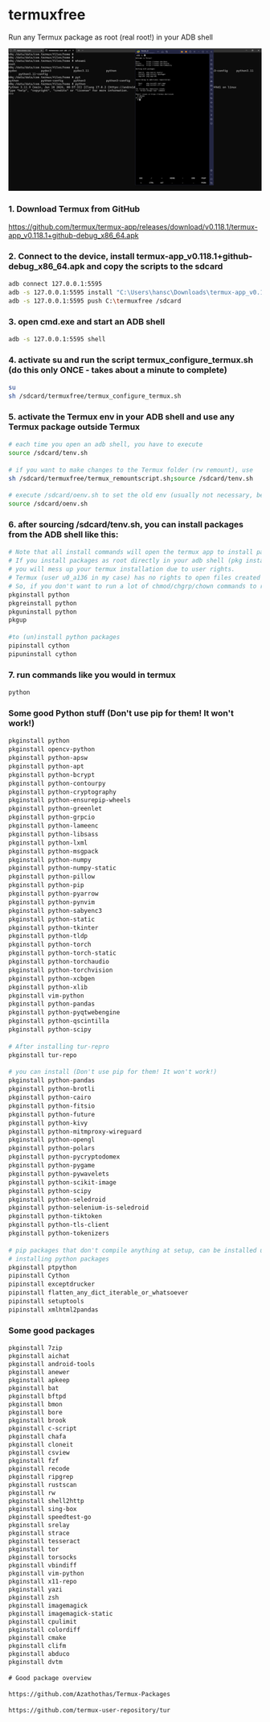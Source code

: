 # termuxfree
Run any Termux package as root (real root!) in your ADB shell

![](https://github.com/hansalemaos/termuxfree/blob/main/pythonasroot.png?raw=true)

### 1. Download Termux from GitHub 
https://github.com/termux/termux-app/releases/download/v0.118.1/termux-app_v0.118.1+github-debug_x86_64.apk

### 2. Connect to the device, install termux-app_v0.118.1+github-debug_x86_64.apk and copy the scripts to the sdcard

```sh
adb connect 127.0.0.1:5595
adb -s 127.0.0.1:5595 install "C:\Users\hansc\Downloads\termux-app_v0.118.1+github-debug_x86_64.apk"
adb -s 127.0.0.1:5595 push C:\termuxfree /sdcard
```

### 3. open cmd.exe and start an ADB shell 

```sh
adb -s 127.0.0.1:5595 shell 
```

### 4. activate su and run the script termux_configure_termux.sh (do this only ONCE - takes about a minute to complete)
```sh
su 
sh /sdcard/termuxfree/termux_configure_termux.sh
```

### 5. activate the Termux env in your ADB shell and use any Termux package outside Termux 
```sh
# each time you open an adb shell, you have to execute 
source /sdcard/tenv.sh

# if you want to make changes to the Termux folder (rw remount), use
sh /sdcard/termuxfree/termux_remountscript.sh;source /sdcard/tenv.sh 

# execute /sdcard/oenv.sh to set the old env (usually not necessary, because adb resets the env automatically each time you start it)
source /sdcard/oenv.sh
```

### 6. after sourcing /sdcard/tenv.sh, you can install packages from the ADB shell like this:
```sh
# Note that all install commands will open the termux app to install packages.  
# If you install packages as root directly in your adb shell (pkg install), 
# you will mess up your termux installation due to user rights. 
# Termux (user u0_a136 in my case) has no rights to open files created by root (user 0) or shell (user 2000)
# So, if you don't want to run a lot of chmod/chgrp/chown commands to repair your Termux installation, install packages using these commands:
pkginstall python
pkgreinstall python
pkguninstall python
pkgup

#to (un)install python packages 
pipinstall cython
pipuninstall cython

```
### 7. run commands like you would in termux 
```sh
python
```

### Some good Python stuff (Don't use pip for them! It won't work!)
```sh
pkginstall python
pkginstall opencv-python
pkginstall python-apsw
pkginstall python-apt
pkginstall python-bcrypt
pkginstall python-contourpy
pkginstall python-cryptography
pkginstall python-ensurepip-wheels
pkginstall python-greenlet
pkginstall python-grpcio
pkginstall python-lameenc
pkginstall python-libsass
pkginstall python-lxml
pkginstall python-msgpack
pkginstall python-numpy
pkginstall python-numpy-static
pkginstall python-pillow
pkginstall python-pip
pkginstall python-pyarrow
pkginstall python-pynvim
pkginstall python-sabyenc3
pkginstall python-static
pkginstall python-tkinter
pkginstall python-tldp
pkginstall python-torch
pkginstall python-torch-static
pkginstall python-torchaudio
pkginstall python-torchvision
pkginstall python-xcbgen
pkginstall python-xlib
pkginstall vim-python
pkginstall python-pandas
pkginstall python-pyqtwebengine
pkginstall python-qscintilla
pkginstall python-scipy

# After installing tur-repro 
pkginstall tur-repo

# you can install (Don't use pip for them! It won't work!)
pkginstall python-pandas
pkginstall python-brotli
pkginstall python-cairo
pkginstall python-fitsio
pkginstall python-future
pkginstall python-kivy
pkginstall python-mitmproxy-wireguard
pkginstall python-opengl
pkginstall python-polars
pkginstall python-pycryptodomex
pkginstall python-pygame
pkginstall python-pywavelets
pkginstall python-scikit-image
pkginstall python-scipy
pkginstall python-seledroid
pkginstall python-selenium-is-seledroid
pkginstall python-tiktoken
pkginstall python-tls-client
pkginstall python-tokenizers

# pip packages that don't compile anything at setup, can be installed using pip
# installing python packages 
pkginstall ptpython
pipinstall Cython
pipinstall exceptdrucker
pipinstall flatten_any_dict_iterable_or_whatsoever
pipinstall setuptools
pipinstall xmlhtml2pandas


```

### Some good packages 
```
pkginstall 7zip
pkginstall aichat
pkginstall android-tools
pkginstall anewer
pkginstall apkeep
pkginstall bat
pkginstall bftpd
pkginstall bmon
pkginstall bore
pkginstall brook
pkginstall c-script
pkginstall chafa
pkginstall cloneit
pkginstall csview
pkginstall fzf
pkginstall recode
pkginstall ripgrep
pkginstall rustscan
pkginstall rw
pkginstall shell2http
pkginstall sing-box
pkginstall speedtest-go
pkginstall srelay
pkginstall strace
pkginstall tesseract
pkginstall tor
pkginstall torsocks
pkginstall vbindiff
pkginstall vim-python
pkginstall x11-repo
pkginstall yazi
pkginstall zsh
pkginstall imagemagick
pkginstall imagemagick-static
pkginstall cpulimit
pkginstall colordiff
pkginstall cmake
pkginstall clifm
pkginstall abduco
pkginstall dvtm

# Good package overview 

https://github.com/Azathothas/Termux-Packages

https://github.com/termux-user-repository/tur
```